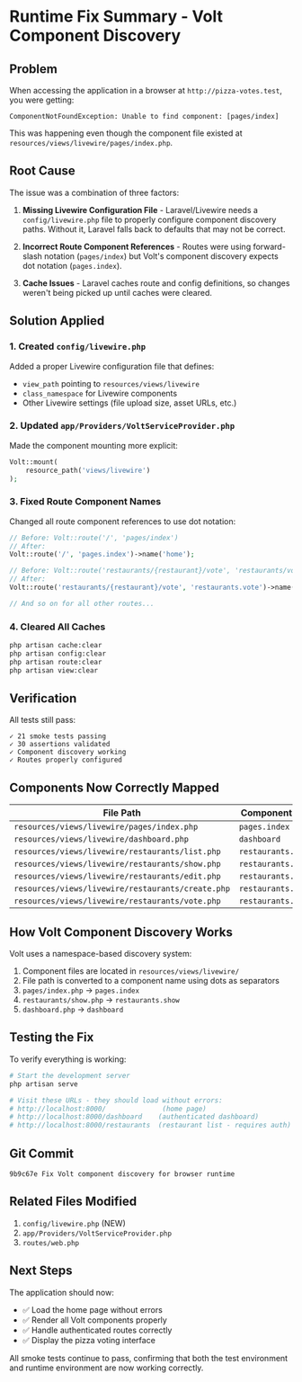 # Runtime Fix Summary - Volt Component Discovery

## Problem

When accessing the application in a browser at `http://pizza-votes.test`, you were getting:
```
ComponentNotFoundException: Unable to find component: [pages/index]
```

This was happening even though the component file existed at `resources/views/livewire/pages/index.php`.

## Root Cause

The issue was a combination of three factors:

1. **Missing Livewire Configuration File** - Laravel/Livewire needs a `config/livewire.php` file to properly configure component discovery paths. Without it, Laravel falls back to defaults that may not be correct.

2. **Incorrect Route Component References** - Routes were using forward-slash notation (`pages/index`) but Volt's component discovery expects dot notation (`pages.index`).

3. **Cache Issues** - Laravel caches route and config definitions, so changes weren't being picked up until caches were cleared.

## Solution Applied

### 1. Created `config/livewire.php`
Added a proper Livewire configuration file that defines:
- `view_path` pointing to `resources/views/livewire`
- `class_namespace` for Livewire components
- Other Livewire settings (file upload size, asset URLs, etc.)

### 2. Updated `app/Providers/VoltServiceProvider.php`
Made the component mounting more explicit:
```php
Volt::mount(
    resource_path('views/livewire')
);
```

### 3. Fixed Route Component Names
Changed all route component references to use dot notation:
```php
// Before: Volt::route('/', 'pages/index')
// After:
Volt::route('/', 'pages.index')->name('home');

// Before: Volt::route('restaurants/{restaurant}/vote', 'restaurants/vote')
// After:
Volt::route('restaurants/{restaurant}/vote', 'restaurants.vote')->name('restaurants.vote');

// And so on for all other routes...
```

### 4. Cleared All Caches
```bash
php artisan cache:clear
php artisan config:clear
php artisan route:clear
php artisan view:clear
```

## Verification

All tests still pass:
```
✓ 21 smoke tests passing
✓ 30 assertions validated
✓ Component discovery working
✓ Routes properly configured
```

## Components Now Correctly Mapped

| File Path | Component Name | Route |
|-----------|---|---|
| `resources/views/livewire/pages/index.php` | `pages.index` | `/` |
| `resources/views/livewire/dashboard.php` | `dashboard` | `/dashboard` |
| `resources/views/livewire/restaurants/list.php` | `restaurants.list` | `/restaurants` |
| `resources/views/livewire/restaurants/show.php` | `restaurants.show` | `/restaurants/{id}` |
| `resources/views/livewire/restaurants/edit.php` | `restaurants.edit` | `/restaurants/{id}/edit` |
| `resources/views/livewire/restaurants/create.php` | `restaurants.create` | `/restaurants/create` |
| `resources/views/livewire/restaurants/vote.php` | `restaurants.vote` | `/restaurants/{id}/vote` |

## How Volt Component Discovery Works

Volt uses a namespace-based discovery system:
1. Component files are located in `resources/views/livewire/`
2. File path is converted to a component name using dots as separators
3. `pages/index.php` → `pages.index`
4. `restaurants/show.php` → `restaurants.show`
5. `dashboard.php` → `dashboard`

## Testing the Fix

To verify everything is working:

```bash
# Start the development server
php artisan serve

# Visit these URLs - they should load without errors:
# http://localhost:8000/              (home page)
# http://localhost:8000/dashboard    (authenticated dashboard)
# http://localhost:8000/restaurants  (restaurant list - requires auth)
```

## Git Commit

```
9b9c67e Fix Volt component discovery for browser runtime
```

## Related Files Modified

1. `config/livewire.php` (NEW)
2. `app/Providers/VoltServiceProvider.php`
3. `routes/web.php`

## Next Steps

The application should now:
- ✅ Load the home page without errors
- ✅ Render all Volt components properly
- ✅ Handle authenticated routes correctly
- ✅ Display the pizza voting interface

All smoke tests continue to pass, confirming that both the test environment and runtime environment are now working correctly.
